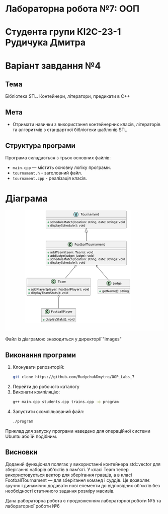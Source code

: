 # Лабораторна робота №7: ООП

# Студента групи КІ2С-23-1 Рудичука Дмитра 
# Варіант завдання №4

## Тема
Бібліотека STL. Контейнери, літератори, предикати в С++

## Мета
- Отримати навички з використання контейнерних класів, літераторів та алгоритмів з стандартної бібліотеки шаблонів STL


## Структура програми
Програма складається з трьох основних файлів:
- `main.cpp` — містить основну логіку програми.
- `tournament.h` - заголовний файл.
- `tournament.cpp` - реалізація класів.


# Діаграма
![UML Diagram](images/%20%20UML_lab_5.png)

Файл із діаграмою знаходиться у директорії "images"

## Виконання програми
1. Клонувати репозиторій:
   ```bash
   git clone https://github.com/RudychukDmytro/OOP_Labs_7
2. Перейти до робочого каталогу
3. Виконати компіляцію:
   ```bash
   g++ main.cpp students.cpp trains.cpp -o program
4. Запустити скомпільований файл:
   ```bash
   ./program

Приклад для запуску програми наведено для операційної системи Ubuntu або їй подібним.

## Висновки

Доданий функціонал полягає у використанні контейнера std::vector для зберігання наборів об'єктів в пам'яті. У класі Team тепер використовується вектор для зберігання гравців, а в класі FootballTournament — для зберігання команд і суддів. Це дозволяє зручно і динамічно додавати нові елементи до відповідних об'єктів без необхідності статичного задання розміру масивів. 

Дана рабораторна робота є продовженням лабораторної роботи №5 та лабораторної роботи №6
